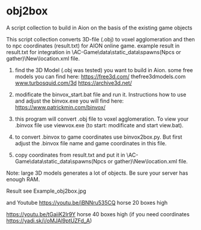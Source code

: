 # obj2box
A script collection to build in Aion on the basis of the existing game objects 

This script collection converts 3D-file (.obj) to voxel agglomeration and then to npc coordinates (result.txt) for AION online game.
example result in result.txt
<spot h="85" z="119.1266" y="1546.7086" x="1613.4429"/>
for integration in \AC-Game\data\static_data\spawns\(Npcs or gather)\New\location.xml file.

1. find the 3D Model (.obj was tested) you want to build in Aion. 
some free models you can find here: 
https://free3d.com/
thefree3dmodels.com
www.turbosquid.com/3d
https://archive3d.net/

2. modificate the binvox_start.bat file and run it. Instructions how to use and adjust the binvox.exe you will find here: https://www.patrickmin.com/binvox/ 
3. this program will convert .obj file to voxel agglomeration. To view your .binvox file use viewvox.exe (to start: modificate and start view.bat).
4. to convert .binvox to game coordinates use binvox2box.py. But first adjust the .binvox file name and game coordinates in this file. 
5. copy coordinates from result.txt and put it in \AC-Game\data\static_data\spawns\(Npcs or gather)\New\location.xml file.

Note: large 3D models generates a lot of objects. Be sure your server has enough RAM.

Result see Example_obj2box.jpg

and Youtube
https://youtu.be/jBNNru535CQ horse 20 boxes high

https://youtu.be/tGaiiK2lr9Y horse 40 boxes high (if you need coordinates https://yadi.sk/i/oMJAl9ptUZFd_A)
